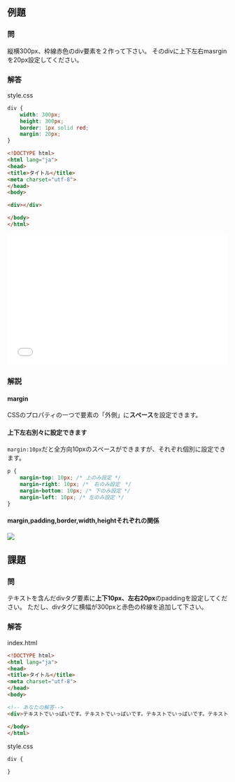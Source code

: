 ## 例題

### 問
縦横300px、枠線赤色のdiv要素を２作って下さい。
そのdivに上下左右masrginを20px設定してください。

### 解答
style.css
```css
div {
	width: 300px;
	height: 300px;
	border: 1px solid red;
	margin: 20px;
}
```

```html
<!DOCTYPE html>
<html lang="ja">
<head>
<title>タイトル</title>
<meta charset="utf-8">
</head>
<body>

<div></div>

</body>
</html>
```

<iframe width="100%" height="300" src="//jsfiddle.net/59k88zzh/embedded/result,html,css/" allowfullscreen="allowfullscreen" frameborder="0"></iframe>

### 解説

#### margin
CSSのプロパティの一つで要素の「外側」に**スペース**を設定できます。

#### 上下左右別々に設定できます
`margin:10px`だと全方向10pxのスペースができますが、それぞれ個別に設定できます。

```css
p {
	margin-top: 10px; /* 上のみ設定 */
	margin-right: 10px; /*　右のみ設定　*/
	margin-bottom: 10px; /* 下のみ設定 */
	margin-left: 10px; /* 左のみ設定 */
}
```

#### margin,padding,border,width,heightそれぞれの関係
![](/img/1/1-4-1.png)

## 課題

### 問
テキストを含んだdivタグ要素に**上下10px、左右20px**のpaddingを設定してください。
ただし、divタグに横幅が300pxと赤色の枠線を追加して下さい。

### 解答

index.html
```html
<!DOCTYPE html>
<html lang="ja">
<head>
<title>タイトル</title>
<meta charset="utf-8">
</head>
<body>

<!-- あなたの解答-->
<div>テキストでいっぱいです。テキストでいっぱいです。テキストでいっぱいです。テキストでいっぱいです。テキストでいっぱいです。</div>

</body>
</html>
```

style.css

```css
div {

}

```

<script language="heredocument" id="default_html">
<!-- あなたの解答-->
<div>テキストでいっぱいです。テキストでいっぱいです。テキストでいっぱいです。テキストでいっぱいです。テキストでいっぱいです。</div>
</script>
<script>
var default_html = document.getElementById("default_html").text;
</script>

<script language="heredocument" id="default_css">
div {
}
</script>
<script>
var default_css = document.getElementById("default_css").text;
</script>